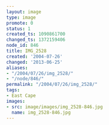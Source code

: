 ```yaml
---
layout: image
type: image
promote: 0
status: 1
created_ts: 1090861700
changed_ts: 1372159406
node_id: 846
title: IMG_2528
created: '2004-07-26'
changed: '2013-06-25'
aliases:
- "/2004/07/26/img_2528/"
- "/node/846/"
permalink: "/2004/07/26/img_2528/"
tags:
- East Cape
images:
- src: image/images/img_2528-846.jpg
  name: img_2528-846.jpg
---
```


